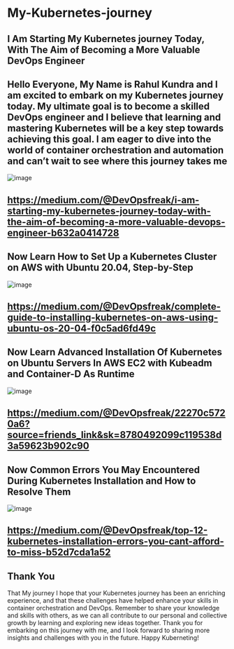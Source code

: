 # My-Kubernetes-journey
I Am Starting My Kubernetes journey Today, With The Aim of Becoming a More Valuable DevOps Engineer
----------------------------------------------------
Hello Everyone, My Name is Rahul Kundra and I am excited to embark on my Kubernetes journey today. My ultimate goal is to become a skilled DevOps engineer and I believe that learning and mastering Kubernetes will be a key step towards achieving this goal. I am eager to dive into the world of container orchestration and automation and can’t wait to see where this journey takes me
------------------------------------------------------
![image](https://user-images.githubusercontent.com/128013315/232400800-fff64506-a854-4d22-9989-d73b3f1ea057.png)

https://medium.com/@DevOpsfreak/i-am-starting-my-kubernetes-journey-today-with-the-aim-of-becoming-a-more-valuable-devops-engineer-b632a0414728
----------------------------------------------------
Now Learn How to Set Up a Kubernetes Cluster on AWS with Ubuntu 20.04, Step-by-Step
------------------------------------------------------------------
![image](https://user-images.githubusercontent.com/128013315/232401114-60cef2e5-a767-427d-8bf7-d65d13063b85.png)

https://medium.com/@DevOpsfreak/complete-guide-to-installing-kubernetes-on-aws-using-ubuntu-os-20-04-f0c5ad6fd49c
--------------------------------------------------
Now Learn Advanced Installation Of Kubernetes on Ubuntu Servers In AWS EC2 with Kubeadm and Container-D As Runtime
-------------------------------------------------
![image](https://user-images.githubusercontent.com/128013315/232401440-764dc6e4-d02b-4e3b-8c52-9fc5aa5d14eb.png)

https://medium.com/@DevOpsfreak/22270c5720a6?source=friends_link&sk=8780492099c119538d3a59623b902c90
--------------------------------------
Now Common Errors You May Encountered During Kubernetes Installation and How to Resolve Them
-------------------------------------
![image](https://user-images.githubusercontent.com/128013315/232403219-1f023b2a-83f8-4a5c-9853-5ac99b40d746.png)

https://medium.com/@DevOpsfreak/top-12-kubernetes-installation-errors-you-cant-afford-to-miss-b52d7cda1a52
---------------------------------------
Thank You 
-------------
That My journey I hope that your Kubernetes journey has been an enriching experience, and that these challenges have helped enhance your skills in container orchestration and DevOps. Remember to share your knowledge and skills with others, as we can all contribute to our personal and collective growth by learning and exploring new ideas together. Thank you for embarking on this journey with me, and I look forward to sharing more insights and challenges with you in the future. Happy Kuberneting!
